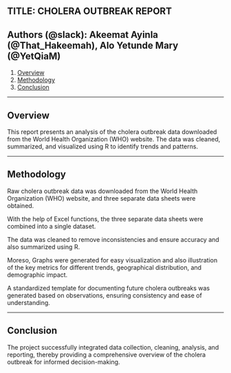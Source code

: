 ## **TITLE: CHOLERA OUTBREAK REPORT**

Authors (@slack): Akeemat Ayinla (@That_Hakeemah), Alo Yetunde Mary (@YetQiaM)
---

1. [Overview](#overview)
2. [Methodology](#methodology)
3. [Conclusion](#conclusion)

---

## **Overview**

This report presents an analysis of the cholera outbreak data downloaded from the World Health Organization (WHO) website. The data was cleaned, summarized, and visualized using R to identify trends and patterns.

---

## **Methodology**

Raw cholera outbreak data was downloaded from the World Health Organization (WHO) website, and three separate data sheets were obtained.

With the help of Excel functions, the three separate data sheets were combined into a single dataset.

The data was cleaned to remove inconsistencies and ensure accuracy and also summarized using R.

Moreso, Graphs were generated for easy visualization and also illustration of the key metrics for different trends, geographical distribution, and demographic impact.

A standardized template for documenting future cholera outbreaks was generated based on observations, ensuring consistency and ease of understanding.

---

## **Conclusion**

The project successfully integrated data collection, cleaning, analysis, and reporting, thereby providing a comprehensive overview of the cholera outbreak for informed decision-making. 

